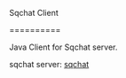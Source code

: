 Sqchat Client

==========

Java Client for Sqchat server.

sqchat server: 
[sqchat](https://github.com/crackdog/sqchat)
